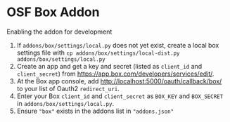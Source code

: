 # OSF Box Addon

Enabling the addon for development

1. If `addons/box/settings/local.py` does not yet exist, create a local box settings file with `cp addons/box/settings/local-dist.py addons/box/settings/local.py`
2. Create an app and get a key and secret  (listed as `client_id` and `client_secret`) from <https://app.box.com/developers/services/edit/>.
3. At the Box app console, add <http://localhost:5000/oauth/callback/box/> to your list of Oauth2 `redirect_uri`.
4. Enter your Box `client_id` and `client_secret` as `BOX_KEY` and `BOX_SECRET` in `addons/box/settings/local.py`.
5. Ensure `"box"` exists in the addons list in `"addons.json"`

